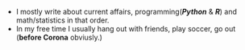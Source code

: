 * I mostly write about current affairs, programming(**_Python_** & **_R_**) and math/statistics in that order.
* In my free time I usually hang out with friends, play soccer, go out (**before Corona** obviusly.) 
